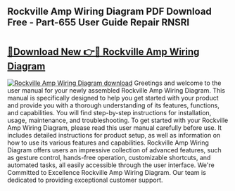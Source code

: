 ## Rockville Amp Wiring Diagram PDF Download Free - Part-655 User Guide Repair RNSRI

# <h2><a href="http://dfivbyd.blite.top/?on=Rockville+Amp+Wiring+Diagram">🔗Download New 👉🔴 Rockville Amp Wiring Diagram</a></h2>

[![Rockville Amp Wiring Diagram download](https://i.imgur.com/lujVjoI.png)](http://dfivbyd.blite.top/?on=Rockville+Amp+Wiring+Diagram)
Greetings and welcome to the user manual for your newly assembled Rockville Amp Wiring Diagram. This manual is specifically designed to help you get started with your product and provide you with a thorough understanding of its features, functions, and capabilities. You will find step-by-step instructions for installation, usage, maintenance, and troubleshooting. To get started with your Rockville Amp Wiring Diagram, please read this user manual carefully before use. It includes detailed instructions for product setup, as well as information on how to use its various features and capabilities. Rockville Amp Wiring Diagram offers users an impressive collection of advanced features, such as gesture control, hands-free operation, customizable shortcuts, and automated tasks, all easily accessible through the user interface. We're Committed to Excellence Rockville Amp Wiring Diagram. Our team is dedicated to providing exceptional customer support.
